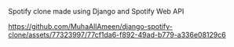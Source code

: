 Spotify clone made using Django and Spotify Web API


https://github.com/MuhaAllAmeen/django-spotify-clone/assets/77323997/77cf1da6-f892-49ad-b779-a336e08129c6

